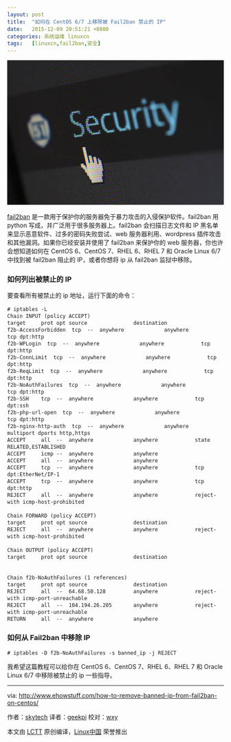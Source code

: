 ```yaml
---
layout: post
title:	"如何在 CentOS 6/7 上移除被 Fail2ban 禁止的 IP"
date:	2015-12-09 20:51:21 +0800 
categories:	系统运维 linuxcn 
tags:	[linuxcn,fail2ban,安全]
---
```



![](/Asserts/Images/album/201512/09/205158hmcfzi9qf61o15q5.jpg)


[fail2ban](http://www.fail2ban.org/wiki/index.php/Main_Page) 是一款用于保护你的服务器免于暴力攻击的入侵保护软件。fail2ban 用 python 写成，并广泛用于很多服务器上。fail2ban 会扫描日志文件和 IP 黑名单来显示恶意软件、过多的密码失败尝试、web 服务器利用、wordpress 插件攻击和其他漏洞。如果你已经安装并使用了 fail2ban 来保护你的 web 服务器，你也许会想知道如何在 CentOS 6、CentOS 7、RHEL 6、RHEL 7 和 Oracle Linux 6/7 中找到被 fail2ban 阻止的 IP，或者你想将 ip 从 fail2ban 监狱中移除。


### 如何列出被禁止的 IP


要查看所有被禁止的 ip 地址，运行下面的命令：



```
# iptables -L
Chain INPUT (policy ACCEPT)
target     prot opt source               destination
f2b-AccessForbidden  tcp  --  anywhere             anywhere            tcp dpt:http
f2b-WPLogin  tcp  --  anywhere             anywhere            tcp dpt:http
f2b-ConnLimit  tcp  --  anywhere             anywhere            tcp dpt:http
f2b-ReqLimit  tcp  --  anywhere             anywhere            tcp dpt:http
f2b-NoAuthFailures  tcp  --  anywhere             anywhere            tcp dpt:http
f2b-SSH    tcp  --  anywhere             anywhere            tcp dpt:ssh
f2b-php-url-open  tcp  --  anywhere             anywhere            tcp dpt:http
f2b-nginx-http-auth  tcp  --  anywhere             anywhere            multiport dports http,https
ACCEPT     all  --  anywhere             anywhere            state RELATED,ESTABLISHED
ACCEPT     icmp --  anywhere             anywhere
ACCEPT     all  --  anywhere             anywhere
ACCEPT     tcp  --  anywhere             anywhere            tcp dpt:EtherNet/IP-1
ACCEPT     tcp  --  anywhere             anywhere            tcp dpt:http
REJECT     all  --  anywhere             anywhere            reject-with icmp-host-prohibited

Chain FORWARD (policy ACCEPT)
target     prot opt source               destination
REJECT     all  --  anywhere             anywhere            reject-with icmp-host-prohibited

Chain OUTPUT (policy ACCEPT)
target     prot opt source               destination


Chain f2b-NoAuthFailures (1 references)
target     prot opt source               destination
REJECT     all  --  64.68.50.128         anywhere            reject-with icmp-port-unreachable
REJECT     all  --  104.194.26.205       anywhere            reject-with icmp-port-unreachable
RETURN     all  --  anywhere             anywhere

```

### 如何从 Fail2ban 中移除 IP



```
# iptables -D f2b-NoAuthFailures -s banned_ip -j REJECT

```

我希望这篇教程可以给你在 CentOS 6、CentOS 7、RHEL 6、RHEL 7 和 Oracle Linux 6/7 中移除被禁止的 ip 一些指导。




---


via: <http://www.ehowstuff.com/how-to-remove-banned-ip-from-fail2ban-on-centos/>


作者：[skytech](http://www.ehowstuff.com/author/skytech/) 译者：[geekpi](https://github.com/geekpi) 校对：[wxy](https://github.com/wxy)


本文由 [LCTT](https://github.com/LCTT/TranslateProject) 原创编译，[Linux中国](https://linux.cn/) 荣誉推出
